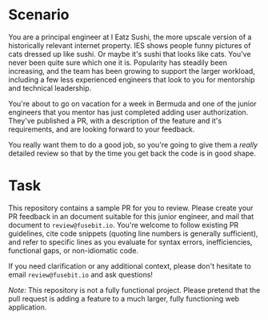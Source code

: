 # Scenario

You are a principal engineer at I Eatz Sushi, the more upscale version of a historically relevant internet
property.  IES shows people funny pictures of cats dressed up like sushi.  Or maybe it's sushi that looks like
cats.  You've never been quite sure which one it is.  Popularity has steadily been increasing, and the team
has been growing to support the larger workload, including a few less experienced engineers that look to you
for mentorship and technical leadership.

You're about to go on vacation for a week in Bermuda and one of the junior engineers that you mentor has just
completed adding user authorization.  They've published a PR, with a description of the feature and it's
requirements, and are looking forward to your feedback.

You really want them to do a good job, so you're going to give them a _really_ detailed review so that by the
time you get back the code is in good shape.

# Task

This repository contains a sample PR for you to review.  Please create your PR feedback in an document
suitable for this junior engineer, and mail that document to `review@fusebit.io`.  You're welcome to follow
existing PR guidelines, cite code snippets (quoting line numbers is generally sufficient), and refer to
specific lines as you evaluate for syntax errors, inefficiencies, functional gaps, or non-idiomatic code.

If you need clarification or any additional context, please don't hesitate to email `review@fusebit.io` and
ask questions!

_Note:_ This repository is not a fully functional project.  Please pretend that the pull request is adding a
feature to a much larger, fully functioning web application.

